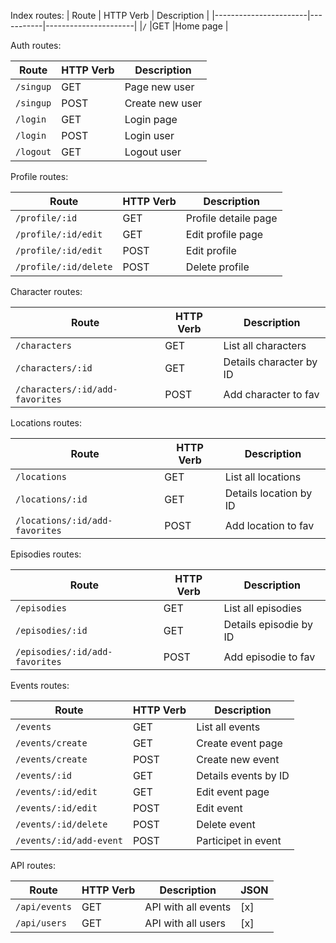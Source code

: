 Index routes:
|         Route         | HTTP Verb |     Description      |
|-----------------------|-----------|----------------------|
|`/`                    |GET        |Home page             |

Auth routes:

|         Route         | HTTP Verb |     Description      |
|-----------------------|-----------|----------------------|
|`/singup`              |GET        |Page new user         |
|`/singup`              |POST       |Create new user       |     
|`/login`               |GET        |Login page            |  
|`/login`               |POST       |Login user            |     
|`/logout`              |GET        |Logout user           |     

Profile routes:

|         Route         | HTTP Verb |     Description      |
|-----------------------|-----------|----------------------|
|`/profile/:id`         |GET        |Profile detaile page  |
|`/profile/:id/edit`    |GET        |Edit profile page     |
|`/profile/:id/edit`    |POST       |Edit profile          |
|`/profile/:id/delete`  |POST       |Delete profile        |

Character routes:

|               Route           | HTTP Verb |     Description       |
|-------------------------------|-----------|-----------------------|
|`/characters`                  |GET        |List all characters    |
|`/characters/:id`              |GET        |Details character by ID|
|`/characters/:id/add-favorites`|POST       |Add character to fav   |

Locations routes:

|             Route            | HTTP Verb |     Description       |
|------------------------------|-----------|-----------------------|
|`/locations`                  |GET        |List all locations     |
|`/locations/:id`              |GET        |Details location by ID |
|`/locations/:id/add-favorites`|POST       |Add location to fav    |

Episodies routes:

|             Route            | HTTP Verb |     Description       |
|------------------------------|-----------|-----------------------|
|`/episodies`                  |GET        |List all episodies     |
|`/episodies/:id`              |GET        |Details episodie by ID |
|`/episodies/:id/add-favorites`|POST       |Add episodie to fav    |

Events routes:

|         Route         | HTTP Verb |     Description       |
|-----------------------|-----------|-----------------------|
|`/events`              |GET        |List all events        |
|`/events/create`       |GET        |Create event page      |
|`/events/create`       |POST       |Create new event       |
|`/events/:id`          |GET        |Details events by ID   |
|`/events/:id/edit`     |GET        |Edit event page        |
|`/events/:id/edit`     |POST       |Edit event             |
|`/events/:id/delete`   |POST       |Delete event           |
|`/events/:id/add-event`|POST       |Participet in event    |

API routes:

|     Route   | HTTP Verb |    Description    | JSON |
|-------------|-----------|-------------------|------|
|`/api/events`|GET        |API with all events|  [x] |
|`/api/users` |GET        |API with all users |  [x] |

